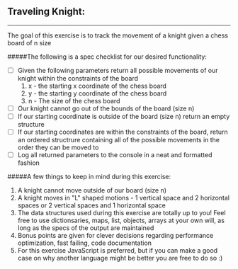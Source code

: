 ## Traveling Knight:
___

The goal of this exercise is to track the movement of a knight given a chess board of n size

#####The following is a spec checklist for our desired functionality:

- [ ] Given the following parameters return all possible movements of our knight within the constraints of the board
    1. x - the starting x coordinate of the chess board
    2. y - the starting y coordinate of the chess board
    3. n - The size of the chess board
- [ ] Our knight cannot go out of the bounds of the board (size n)
- [ ] If our starting coordinate is outside of the board (size n) return an empty structure
- [ ] If our starting coordinates are within the constraints of the board, return an ordered structrure containing all of the possible movements in the order they can be moved to
- [ ] Log all returned parameters to the console in a neat and formatted fashion

#####A few things to keep in mind during this exercise:
1. A knight cannot move outside of our board (size n)
2. A knight moves in "L" shaped motions - 1 vertical space and 2 horizontal spaces or 2 vertical spaces and 1 horizontal space
3. The data structures used during this exercise are totally up to you! Feel free to use dictionsaries, maps, list, objects, arrays at your own will, as long as the specs of the output are maintained
4. Bonus points are given for clever decisions regarding performance optimization, fast failing, code documentation
5. For this exercise JavaScript is preferred, but if you can make a good case on why another language might be better you are free to do so :)
